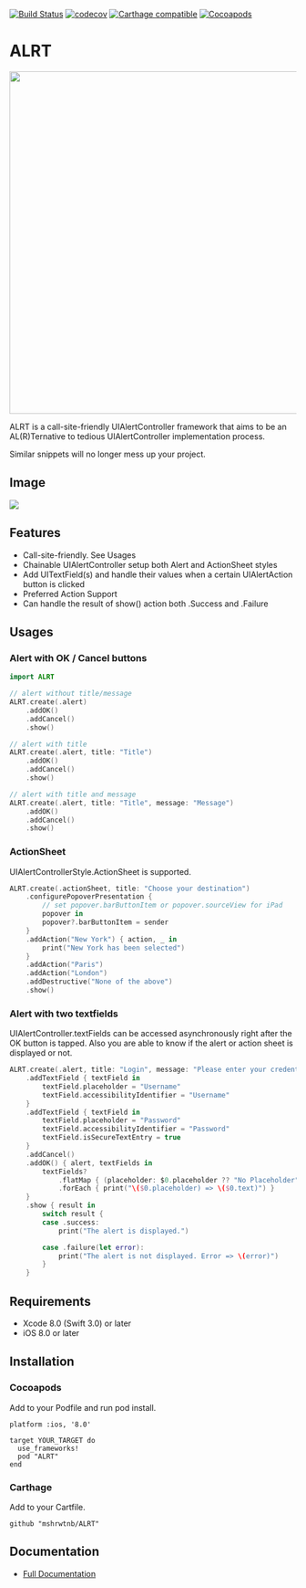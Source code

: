 [![Build Status](https://travis-ci.org/mshrwtnb/ALRT.svg?branch=master)](https://travis-ci.org/mshrwtnb/ALRT)
[![codecov](https://codecov.io/gh/mshrwtnb/ALRT/branch/master/graph/badge.svg)](https://codecov.io/gh/mshrwtnb/ALRT)
[![Carthage compatible](https://img.shields.io/badge/Carthage-compatible-4BC51D.svg?style=flat)](https://github.com/Carthage/Carthage)
[![Cocoapods](https://img.shields.io/cocoapods/v/ALRT.svg?style=flat)](https://cocoapods.org/pods/ALRT)

# ALRT
<img width=600 src="https://raw.githubusercontent.com/wiki/mshrwtnb/ALRT/logobanner.png">

ALRT is a call-site-friendly UIAlertController framework that aims to be an AL(R)Ternative to tedious UIAlertController implementation process.

Similar snippets will no longer mess up your project.

## Image
<img src="https://media.giphy.com/media/26hirZS4wE6kwpCpy/giphy.gif">


## Features
* Call-site-friendly. See Usages
* Chainable UIAlertController setup both Alert and ActionSheet styles
* Add UITextField(s) and handle their values when a certain UIAlertAction button is clicked
* Preferred Action Support
* Can handle the result of show() action both .Success and .Failure

## Usages
### Alert with OK / Cancel buttons

```swift
import ALRT

// alert without title/message
ALRT.create(.alert)
    .addOK()
    .addCancel()
    .show()

// alert with title
ALRT.create(.alert, title: "Title")
    .addOK()
    .addCancel()
    .show()

// alert with title and message
ALRT.create(.alert, title: "Title", message: "Message")
    .addOK()
    .addCancel()
    .show()
```

### ActionSheet
UIAlertControllerStyle.ActionSheet is supported.

```swift
ALRT.create(.actionSheet, title: "Choose your destination")
    .configurePopoverPresentation {
        // set popover.barButtonItem or popover.sourceView for iPad
        popover in
        popover?.barButtonItem = sender
    }
    .addAction("New York") { action, _ in
        print("New York has been selected")
    }
    .addAction("Paris")
    .addAction("London")
    .addDestructive("None of the above")
    .show()
```
### Alert with two textfields
UIAlertController.textFields can be accessed asynchronously right after the OK button is tapped.
Also you are able to know if the alert or action sheet is displayed or not.

```swift
ALRT.create(.alert, title: "Login", message: "Please enter your credentials")
    .addTextField { textField in
        textField.placeholder = "Username"
        textField.accessibilityIdentifier = "Username"
    }
    .addTextField { textField in
        textField.placeholder = "Password"
        textField.accessibilityIdentifier = "Password"
        textField.isSecureTextEntry = true
    }
    .addCancel()
    .addOK() { alert, textFields in
        textFields?
            .flatMap { (placeholder: $0.placeholder ?? "No Placeholder", text: $0.text ?? "No Text") }
            .forEach { print("\($0.placeholder) => \($0.text)") }
    }
    .show { result in
        switch result {
        case .success:
            print("The alert is displayed.")

        case .failure(let error):
            print("The alert is not displayed. Error => \(error)")
        }
    }
```

## Requirements
* Xcode 8.0 (Swift 3.0) or later
* iOS 8.0 or later

## Installation
### Cocoapods
Add to your Podfile and run pod install.

```
platform :ios, '8.0'

target YOUR_TARGET do
  use_frameworks!
  pod "ALRT"
end
```

### Carthage
Add to your Cartfile.

```
github "mshrwtnb/ALRT"
```

## Documentation
* [Full Documentation](http://cocoadocs.org/docsets/ALRT/0.4/)
